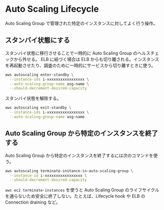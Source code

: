 # Auto Scaling Lifecycle

Auto Scaling Group で管理された特定のインスタンスに対してよく行う操作。

## スタンバイ状態にする

スタンバイ状態に移行させることで一時的に Auto Scaling Group のヘルスチェックから外せる。 ELB に紐づく場合は ELB からも切り離される。インスタンスを再起動させたり、調査のために一時的にサービスから切り離すときに使う。

```sh
aws autoscaling enter-standby \
  --instance-ids i-xxxxxxxxxxxxxxxxx \
  --auto-scaling-group-name asg-name \
  --should-decrement-desired-capacity
```

スタンバイ状態を解除する。

```sh
aws autoscaling exit-standby \
  --instance-ids i-xxxxxxxxxxxxxxxxx \
  --auto-scaling-group-name asg-name
```

## Auto Scaling Group から特定のインスタンスを終了する

Auto Scaling Group から特定のインスタンスを終了するには次のコマンドを使う。

```sh
aws autoscaling terminate-instance-in-auto-scaling-group \
  --instance-id i-xxxxxxxxxxxxxxxxx \
  --should-decrement-desired-capacity
```

`aws ec2 terminate-instances` を使うと Auto Scaling Group のライフサイクルを通らないため安全に終了しない。たとえば、Lifecycle hook や ELB の Connection draining など。
